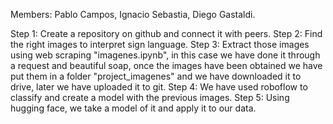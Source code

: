 Members: Pablo Campos, Ignacio Sebastia, Diego Gastaldi.

Step 1: Create a repository on github and connect it with peers.
Step 2: Find the right images to interpret sign language.
Step 3: Extract those images using web scraping "imagenes.ipynb", in this case we have done it through a request and beautiful soap, once the images have been obtained we have put them in a folder "project_imagenes" and we have downloaded it to drive, later we have uploaded it to git.
Step 4: We have used roboflow to classify and create a model with the previous images.
Step 5: Using hugging face, we take a model of it and apply it to our data.
